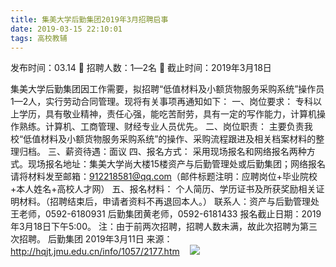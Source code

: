 ```yaml
---
title: 集美大学后勤集团2019年3月招聘启事
date: 2019-03-15 22:10:01
tags: 高校教辅
---
```

发布时间：03.14   🌟   招聘人数：1―2名   🌈   截止时间：2019年3月18日
<!-- more -->

集美大学后勤集团因工作需要，拟招聘“低值材料及小额货物服务采购系统”操作员1—2人，实行劳动合同管理。现将有关事项再通知如下：
一、岗位要求：
专科以上学历，具有敬业精神，责任心强，能吃苦耐劳，具有一定的写作能力，计算机操作熟练。计算机、工商管理、财经专业人员优先。
二、岗位职责：
主要负责我校“低值材料及小额货物服务采购系统”的操作、采购流程跟进及相关档案材料的整理归档。
三、薪资待遇：面议
四、报名方式：
采用现场报名和网络报名两种方式。现场报名地址：集美大学尚大楼15楼资产与后勤管理处或后勤集团；网络报名请将材料发至邮箱：912218581@qq.com（邮件标题注明：应聘岗位+毕业院校+本人姓名+高校人才网）
五、报名材料：
个人简历、学历证书及所获奖励相关证明材料。（招聘结束后，申请者资料不再退回本人。）
联系人：资产与后勤管理处王老师，0592-6180931
后勤集团黄老师，0592-6181433
报名截止日期：2019年3月18日下午5:00。
注：由于前两次招聘，招聘人数未满，故此次招聘为第三次招聘。
后勤集团
2019年3月11日
来源：
http://hqjt.jmu.edu.cn/info/1057/2177.htm
 
 ![](https://cdn.weiweiblog.cn/20181015134814.png)